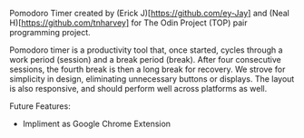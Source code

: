 Pomodoro Timer created by (Erick J)[https://github.com/ey-Jay] and (Neal H)[https://github.com/tnharvey] for The Odin Project (TOP) pair programming project.

Pomodoro timer is a productivity tool that, once started, cycles through a work period (session) and a break period (break). After four consecutive
sessions, the fourth break is then a long break for recovery. We strove for simplicity in design, eliminating unnecessary buttons or displays. The layout
is also responsive, and should perform well across platforms as well.

Future Features:
- Impliment as Google Chrome Extension